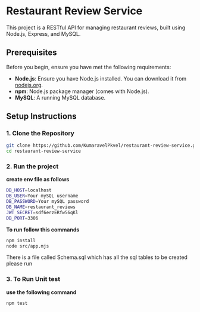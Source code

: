 # Restaurant Review Service

This project is a RESTful API for managing restaurant reviews, built using Node.js, Express, and MySQL.

## Prerequisites

Before you begin, ensure you have met the following requirements:

- **Node.js**: Ensure you have Node.js installed. You can download it from [nodejs.org](https://nodejs.org/).
- **npm**: Node.js package manager (comes with Node.js).
- **MySQL**: A running MySQL database.

## Setup Instructions

### 1. Clone the Repository

```bash
git clone https://github.com/KumaravelPkvel/restaurant-review-service.git
cd restaurant-review-service
```

### 2. Run the project
**create env file as follows**
```bash
DB_HOST=localhost
DB_USER=Your mySQL username
DB_PASSWORD=Your mySQL password
DB_NAME=restaurant_reviews
JWT_SECRET=sdf6erzERfw56qKl
DB_PORT=3306
```
**To run follow this commands**

```bash
npm install
node src/app.mjs
```

There is a file called Schema.sql which has all the sql tables to be created please run 


### 3. To Run Unit test

**use the following command**

```bash
npm test
```

